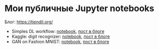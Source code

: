 # Мои публичные Jupyter notebooks

Блог: https://tiendil.org/

* Simples DL workflow: [notebook](./simplest-dl-workflow/notebook.ipynb), [пост в блоге](https://tiendil.org/you-cant-just-take-and-run-dl/)
* Kaggle: digit recognizer: [notebook](./kaggle-digit-recognizer/notebook.ipynb), [пост в блоге](https://tiendil.org/kaggle-digit-recognizer-solution)
* GAN on Fashion MNIST: [notebook](./gan-fashion-mnist/notebook.ipynb), [пост в блоге](https://tiendil.org/gan-fashion-mnist)
